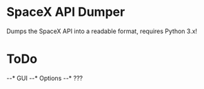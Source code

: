 # SpaceX API Dumper

Dumps the SpaceX API into a readable format, requires Python 3.x!

# ToDo

--* GUI
--* Options
--* ???
